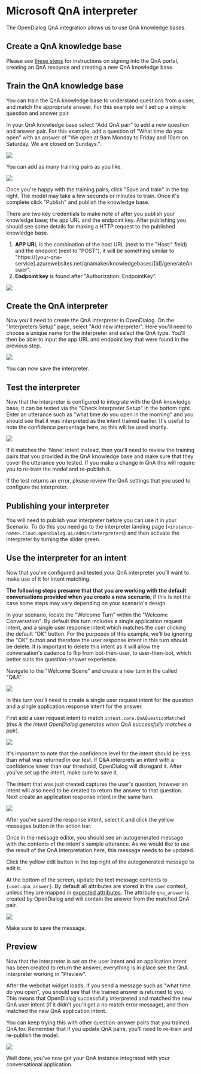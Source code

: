 # Microsoft QnA interpreter

The OpenDialog QnA integration allows us to use QnA knowledge bases.

## Create a QnA knowledge base

Please see [these steps](https://docs.microsoft.com/en-us/azure/cognitive-services/qnamaker/how-to/manage-knowledge-bases?tabs=v1#create-a-knowledge-base) for instructions on signing into the QnA portal, creating an QnA resource and creating a new QnA knowledge base.

## Train the QnA knowledge base

You can train the QnA knowledge base to understand questions from a user, and match the appropriate answer. For this example we'll set up a simple question and answer pair.

In your QnA knowledge base select "Add QnA pair" to add a new question and answer pair. For this example, add a question of "What time do you open" with an answer of "We open at 9am Monday to Friday and 10am on Saturday. We are closed on Sundays.".

![](../../.gitbook/assets/qna-new-pair.png)

You can add as many training pairs as you like.

![](../../.gitbook/assets/qna-pairs.png)

Once you're happy with the training pairs, click "Save and train" in the top right. The model may take a few seconds or minutes to train. Once it's complete click "Publish" and publish the knowledge base.

There are two key credentials to make note of after you publish your knowledge base; the app URL and the endpoint key. After publishing you should see some details for making a HTTP request to the published knowledge base.&#x20;

1. **APP URL** is the combination of the host URL (next to the "Host:" field) and the endpoint (next to "POST"), it will be something similar to "https://\[your-qna-service].azurewebsites.net/qnamaker/knowledgebases/\[id]/generateAnswer".&#x20;
2. **Endpoint key** is found after "Authorization: EndpointKey".

![](../../.gitbook/assets/qna-publish.png)

## Create the QnA interpreter

Now you'll need to create the QnA interpreter in OpenDialog. On the "Interpreters Setup" page, select "Add new interpreter". Here you'll need to choose a unique name for the interpreter and select the QnA type. You'll then be able to input the app URL and endpoint key that were found in the previous step.

![](../../.gitbook/assets/qna-interpreter.png)

You can now save the interpreter.

## Test the interpreter

Now that the interpreter is configured to integrate with the QnA knowledge base, it can be tested via the "Check Interpreter Setup" in the bottom right. Enter an utterance such as "what time do you open in the morning" and you should see that it was interpreted as the intent trained earlier. It's useful to note the confidence percentage here, as this will be used shortly.

![](../../.gitbook/assets/qna-test.png)

If it matches the 'None' intent instead, then you'll need to review the training pairs that you provided in the QnA knowledge base and make sure that they cover the utterance you tested. If you make a change in QnA this will require you to re-train the model and re-publish it.

If the test returns an error, please review the QnA settings that you used to configure the interpreter.

## Publishing your interpreter

You will need to publish your interpreter before you can use it in your Scenario. To do this you need go to the interpreter landing page (`<instance-name>.cloud.opendialog.ai/admin/interpreters`) and then activate the interpreter by turning the slider green.

## Use the interpreter for an intent

Now that you've configured and tested your QnA interpreter you'll want to make use of it for intent matching.

**The following steps presume that that you are working with the default conversations provided when you create a new scenario**, if this is not the case some steps may vary depending on your scenario's design.

In your scenario, locate the "Welcome Turn" within the "Welcome Conversation". By default this turn includes a single application request intent, and a single user response intent which matches the user clicking the default "OK" button. For the purposes of this example, we'll be ignoring the "OK" button and therefore the user response intent in this turn should be delete. It is important to delete this intent as it will allow the conversation's cadence to flip from bot-then-user, to user-then-bot, which better suits the question-answer experience.

Navigate to the "Welcome Scene" and create a new turn in the called "Q\&A".

![](../../.gitbook/assets/qna-turn.png)

In this turn you'll need to create a single user request intent for the question and a single application response intent for the answer.&#x20;

First add a user request intent to match `intent.core.QnAQuestionMatched` (_this is the intent OpenDialog generates when QnA successfully matches a pair_).

![](../../.gitbook/assets/qna-add-to-intent.png)

It's important to note that the confidence level for the intent should be less than what was returned in our test. If Q\&A interprets an intent with a confidence lower than our threshold, OpenDialog will disregard it. After you've set up the intent, make sure to save it.

The intent that was just created captures the user's question, however an intent will also need to be created to return the answer to that question. Next create an application response intent in the same turn.

![](../../.gitbook/assets/qna-answer-intent.png)

After you've saved the response intent, select it and click the yellow messages button in the action bar.

Once in the message editor, you should see an autogenerated message with the contents of the intent's sample utterance. As we would like to use the result of the QnA interpretation here, this message needs to be updated.

Click the yellow edit button in the top right of the autogenerated message to edit it.&#x20;

At the bottom of the screen, update the text message contents to `{user.qna_answer}`. By default all attributes are stored in the `user` context, unless they are mapped in [expected attributes](https://docs.opendialog.ai/turns-and-intents#advanced-settings). The attribute `qna_answer` is created by OpenDialog and will contain the answer from the matched QnA pair.

![](../../.gitbook/assets/qna-message.png)

Make sure to save the message.

## Preview

Now that the interpreter is set on the user intent and an application intent has been created to return the answer, everything is in place see the QnA interpreter working in "Preview".

After the webchat widget loads, if you send a message such as "what time do you open", you should see that the trained answer is returned to you. This means that OpenDialog successfully interpreted and matched the new QnA user intent (if it didn't you'll get a no match error message), and then matched the new QnA application intent.&#x20;

You can keep trying this with other question-answer pairs that you trained QnA for. Remember that if you update QnA pairs, you'll need to re-train and re-publish the model.

![](../../.gitbook/assets/qna-preview.png)

Well done, you've now got your QnA instance integrated with your conversational application.&#x20;
